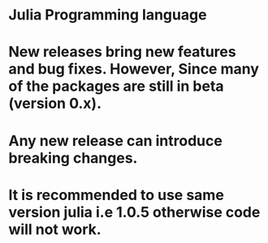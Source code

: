# Julia Programming language
# New releases bring new features and bug fixes. However, Since many of the packages are still in beta (version 0.x).
# Any new release can introduce breaking changes.
# It is recommended to use same version julia i.e  1.0.5 otherwise code will not work.

